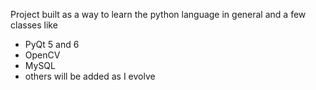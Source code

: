 Project built as a way to learn the python language in general 
and a few classes like
  - PyQt 5 and 6
  - OpenCV
  - MySQL
  - others will be added as I evolve
